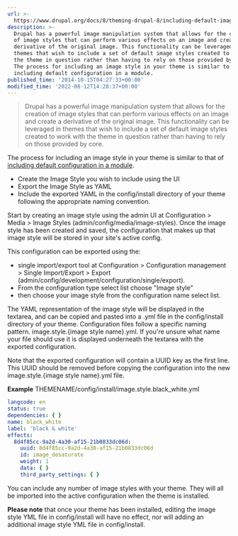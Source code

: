 ```yaml
---
url: >-
  https://www.drupal.org/docs/8/theming-drupal-8/including-default-image-styles-with-your-theme
description: >-
  Drupal has a powerful image manipulation system that allows for the creation
  of image styles that can perform various effects on an image and create a
  derivative of the original image. This functionality can be leveraged in
  themes that wish to include a set of default image styles created to work with
  the theme in question rather than having to rely on those provided by core.
  The process for including an image style in your theme is similar to that of
  including default configuration in a module.
published_time: '2014-10-15T04:27:33+00:00'
modified_time: '2022-08-12T14:28:37+00:00'
---
```

> Drupal has a powerful image manipulation system that allows for the creation of image styles that can perform various effects on an image and create a derivative of the original image. This functionality can be leveraged in themes that wish to include a set of default image styles created to work with the theme in question rather than having to rely on those provided by core.

The process for including an image style in your theme is similar to that of [including default configuration in a module](https://www.drupal.org/node/2087879).

* Create the Image Style you wish to include using the UI
* Export the Image Style as YAML
* Include the exported YAML in the config/install directory of your theme following the appropriate naming convention.

Start by creating an image style using the admin UI at Configuration > Media > Image Styles (admin/config/media/image-styles). Once the image style has been created and saved, the configuration that makes up that image style will be stored in your site's active config.

This configuration can be exported using the:

* single import/export tool at Configuration > Configuration management > Single Import/Export > Export (admin/config/development/configuration/single/export).
* From the configuration type select list choose "Image style"
* then choose your image style from the configuration name select list.

The YAML representation of the image style will be displayed in the textarea, and can be copied and pasted into a .yml file in the config/install directory of your theme. Configuration files follow a specific naming pattern. image.style.{image style name}.yml. If you're unsure what name your file should use it is displayed underneath the textarea with the exported configuration.

Note that the exported configuration will contain a UUID key as the first line. This UUID should be removed before copying the configuration into the new image.style.{image style name}.yml file.

**Example** THEMENAME/config/install/image.style.black\_white.yml

```yaml
langcode: en
status: true
dependencies: { }
name: black_white
label: 'black & white'
effects:
  8d4f85cc-9a2d-4a30-af15-21b0833dc06d:
    uuid: 8d4f85cc-9a2d-4a30-af15-21b0833dc06d
    id: image_desaturate
    weight: 1
    data: { }
    third_party_settings: { } 
```

You can include any number of image styles with your theme. They will all be imported into the active configuration when the theme is installed.

**Please note** that once your theme has been installed, editing the image style YML file in config/install will have no effect, nor will adding an additional image style YML file in config/install.